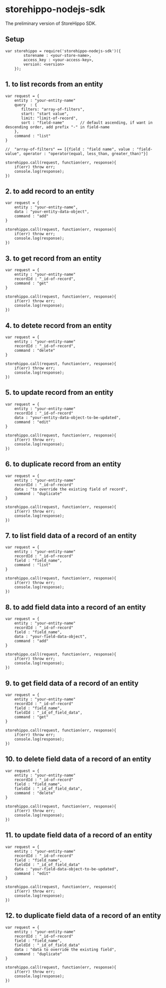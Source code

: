 storehippo-nodejs-sdk
================


The preliminary version of StoreHippo SDK.


## Setup

~~~
var storehippo = require('storehippo-nodejs-sdk')({
		storename : <your-store-name>, 
		access_key : <your-access-key>,
		version: <version>
	});
~~~

##  1. to list records from an entity

~~~
var request = {
    entity : "your-entity-name"
    query  : {
       filters: "array-of-filters",
       start: "start value",
       limit: "limit-of-record",
       sort : "field-name"       // default ascending, if want in descending order, add prefix "-" in field-name
    },
    command : "list"
}

//  "array-of-filters" == [{field : "field name", value : "field-value", operator : "operator(equal, less_than, greater_than)"}]

storehippo.call(request, function(err, response){
    if(err) throw err;
    console.log(response);
})
~~~

##  2. to add record to an entity

~~~
var request = {
    entity : "your-entity-name",
    data : "your-entity-data-object",
    command : "add"
}

storehippo.call(request, function(err, response){
    if(err) throw err;
    console.log(response);
})
~~~

##  3. to get record from an entity

~~~
var request = {
    entity : "your-entity-name"
    recordId : "_id-of-record",
    command : "get"
}

storehippo.call(request, function(err, response){
    if(err) throw err;
    console.log(response);
})
~~~

##  4. to detete record from an entity

~~~
var request = {
    entity : "your-entity-name"
    recordId : "_id-of-record",
    command : "delete"
}

storehippo.call(request, function(err, response){
    if(err) throw err;
    console.log(response);
})
~~~

##  5. to update record from an entity

~~~
var request = {
    entity : "your-entity-name"
    recordId : "_id-of-record"
    data : "your-entity-data-object-to-be-updated",
    command : "edit"
}

storehippo.call(request, function(err, response){
    if(err) throw err;
    console.log(response);
})
~~~

##  6. to duplicate record from an entity

~~~
var request = {
    entity : "your-entity-name"
    recordId : "_id-of-record"
    data : "to override the existing field of record",
    command : "duplicate"
}

storehippo.call(request, function(err, response){
    if(err) throw err;
    console.log(response);
})
~~~

##  7. to list field data of a record of an entity

~~~
var request = {
    entity : "your-entity-name"
    recordId : "_id-of-record"
    field : "field_name",
    command : "list"
}

storehippo.call(request, function(err, response){
    if(err) throw err;
    console.log(response);
})
~~~

##  8. to add field data into a record of an entity

~~~
var request = {
    entity : "your-entity-name"
    recordId : "_id-of-record"
    field : "field_name",
    data : "your-field-data-object",
    command : "add"
}

storehippo.call(request, function(err, response){
    if(err) throw err;
    console.log(response);
})
~~~

##  9. to get field data of a record of an entity

~~~
var request = {
    entity : "your-entity-name"
    recordId : "_id-of-record"
    field : "field_name",
    fieldId : "_id_of_field_data",
    command : "get"
}

storehippo.call(request, function(err, response){
    if(err) throw err;
    console.log(response);
})
~~~

##  10. to delete field data of a record of an entity

~~~
var request = {
    entity : "your-entity-name"
    recordId : "_id-of-record"
    field : "field_name",
    fieldId : "_id_of_field_data",
    command : "delete"
}

storehippo.call(request, function(err, response){
    if(err) throw err;
    console.log(response);
})
~~~

##  11. to update field data of a record of an entity

~~~
var request = {
    entity : "your-entity-name"
    recordId : "_id-of-record"
    field : "field_name",
    fieldId : "_id_of_field_data"
    data : "your-field-data-object-to-be-updated",
    command : "edit"
}

storehippo.call(request, function(err, response){
    if(err) throw err;
    console.log(response);
})
~~~

##  12. to duplicate field data of a record of an entity

~~~
var request = {
    entity : "your-entity-name"
    recordId : "_id-of-record"
    field : "field_name",
    fieldId : "_id_of_field_data"
    data : "data to override the existing field",
    command : "duplicate"
}

storehippo.call(request, function(err, response){
    if(err) throw err;
    console.log(response);
})
~~~



